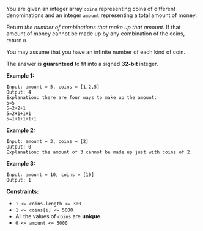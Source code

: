 You are given an integer array `coins` representing coins of different
denominations and an integer `amount` representing a total amount of money.

Return _the number of combinations that make up that amount_. If that amount
of money cannot be made up by any combination of the coins, return `0`.

You may assume that you have an infinite number of each kind of coin.

The answer is **guaranteed** to fit into a signed **32-bit** integer.



**Example 1:**

    
    
    Input: amount = 5, coins = [1,2,5]
    Output: 4
    Explanation: there are four ways to make up the amount:
    5=5
    5=2+2+1
    5=2+1+1+1
    5=1+1+1+1+1
    

**Example 2:**

    
    
    Input: amount = 3, coins = [2]
    Output: 0
    Explanation: the amount of 3 cannot be made up just with coins of 2.
    

**Example 3:**

    
    
    Input: amount = 10, coins = [10]
    Output: 1
    



**Constraints:**

  * `1 <= coins.length <= 300`
  * `1 <= coins[i] <= 5000`
  * All the values of `coins` are **unique**.
  * `0 <= amount <= 5000`


